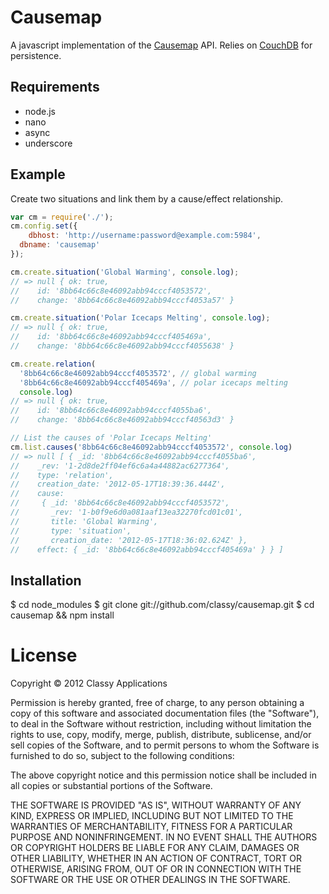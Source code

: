 # Causemap

A javascript implementation of the [Causemap](http://causemap.org) API. Relies
on [CouchDB](http://couchdb.apache.org/) for persistence.


## Requirements

- node.js
- nano
- async
- underscore


## Example

Create two situations and link them by a cause/effect relationship.

```javascript
var cm = require('./');
cm.config.set({
	dbhost: 'http://username:password@example.com:5984',
  dbname: 'causemap'
});

cm.create.situation('Global Warming', console.log);
// => null { ok: true,
//    id: '8bb64c66c8e46092abb94cccf4053572',
//    change: '8bb64c66c8e46092abb94cccf4053a57' }

cm.create.situation('Polar Icecaps Melting', console.log);
// => null { ok: true,
//    id: '8bb64c66c8e46092abb94cccf405469a',
//    change: '8bb64c66c8e46092abb94cccf4055638' }

cm.create.relation(
  '8bb64c66c8e46092abb94cccf4053572', // global warming
  '8bb64c66c8e46092abb94cccf405469a', // polar icecaps melting
  console.log)
// => null { ok: true,
//    id: '8bb64c66c8e46092abb94cccf4055ba6',
//    change: '8bb64c66c8e46092abb94cccf40563d3' }

// List the causes of 'Polar Icecaps Melting'
cm.list.causes('8bb64c66c8e46092abb94cccf4053572', console.log)
// => null [ { _id: '8bb64c66c8e46092abb94cccf4055ba6',
//    _rev: '1-2d8de2ff04ef6c6a4a44882ac6277364',
//    type: 'relation',
//    creation_date: '2012-05-17T18:39:36.444Z',
//    cause: 
//     { _id: '8bb64c66c8e46092abb94cccf4053572',
//       _rev: '1-b0f9e6d0a081aaf13ea32270fcd01c01',
//       title: 'Global Warming',
//       type: 'situation',
//       creation_date: '2012-05-17T18:36:02.624Z' },
//    effect: { _id: '8bb64c66c8e46092abb94cccf405469a' } } ]
```

## Installation

  $ cd node_modules
  $ git clone git://github.com/classy/causemap.git
  $ cd causemap && npm install


# License

Copyright © 2012 Classy Applications

Permission is hereby granted, free of charge, to any person obtaining a copy of
this software and associated documentation files (the "Software"), to deal in
the Software without restriction, including without limitation the rights to
use, copy, modify, merge, publish, distribute, sublicense, and/or sell copies
of the Software, and to permit persons to whom the Software is furnished to do
so, subject to the following conditions:

The above copyright notice and this permission notice shall be included in all
copies or substantial portions of the Software.

THE SOFTWARE IS PROVIDED "AS IS", WITHOUT WARRANTY OF ANY KIND, EXPRESS OR
IMPLIED, INCLUDING BUT NOT LIMITED TO THE WARRANTIES OF MERCHANTABILITY,
FITNESS FOR A PARTICULAR PURPOSE AND NONINFRINGEMENT. IN NO EVENT SHALL THE
AUTHORS OR COPYRIGHT HOLDERS BE LIABLE FOR ANY CLAIM, DAMAGES OR OTHER
LIABILITY, WHETHER IN AN ACTION OF CONTRACT, TORT OR OTHERWISE, ARISING FROM,
OUT OF OR IN CONNECTION WITH THE SOFTWARE OR THE USE OR OTHER DEALINGS IN THE
SOFTWARE.
